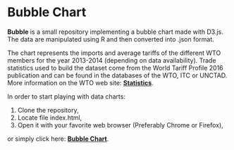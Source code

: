 Bubble Chart
============

**Bubble** is a small repository implementing a bubble chart made with D3.js. The data are manipulated using R and then converted into .json format.

The chart represents the imports and average tariffs of the different WTO members for the year 2013-2014 (depending on data availability). Trade statistics used to build the dataset come from the World Tariff Profile 2016 publication and can be found in the databases of the WTO, ITC or UNCTAD. More information on the WTO web site: [**Statistics**](https://www.wto.org/statistics).

In order to start playing with data charts:

1.  Clone the repository,
2.  Locate file index.html,
3.  Open it with your favorite web browser (Preferably Chrome or Firefox),

or simply click here: [**Bubble Chart**](https://marcgumowski.github.io/Bubble/).
